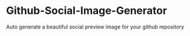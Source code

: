 # Github-Social-Image-Generator

Auto generate a beautiful social preview image for your github repository
